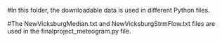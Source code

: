 #In this folder, the downloadable data is used in different Python files. 

#The NewVicksburgMedian.txt and NewVicksburgStrmFlow.txt files are used in the finalproject_meteogram.py file. 


